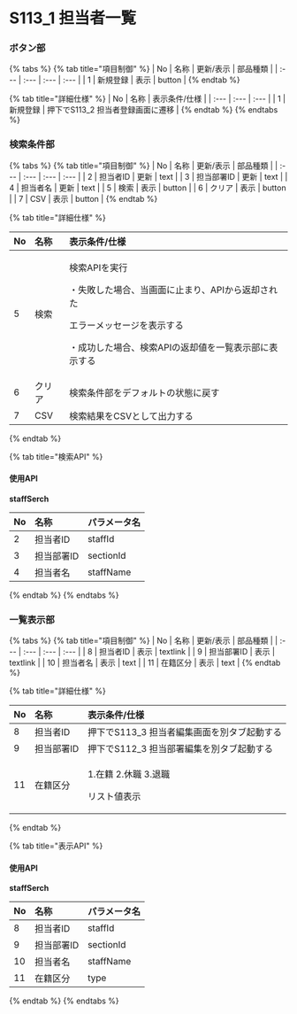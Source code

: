 # S113\_1 担当者一覧

### ボタン部

{% tabs %}
{% tab title="項目制御" %}
| No | 名称 | 更新/表示 | 部品種類 |
| :--- | :--- | :--- | :--- |
| 1 | 新規登録 | 表示 | button |
{% endtab %}

{% tab title="詳細仕様" %}
| No | 名称 | 表示条件/仕様 |
| :--- | :--- | :--- |
| 1 | 新規登録 | 押下でS113\_2 担当者登録画面に遷移 |
{% endtab %}
{% endtabs %}

### 検索条件部

{% tabs %}
{% tab title="項目制御" %}
| No | 名称 | 更新/表示 | 部品種類 |
| :--- | :--- | :--- | :--- |
| 2 | 担当者ID | 更新 | text |
| 3 | 担当部署ID | 更新 | text |
| 4 | 担当者名 | 更新 | text |
| 5 | 検索 | 表示 | button |
| 6 | クリア | 表示 | button |
| 7 | CSV | 表示 | button |
{% endtab %}

{% tab title="詳細仕様" %}
<table>
  <thead>
    <tr>
      <th style="text-align:left">No</th>
      <th style="text-align:left">名称</th>
      <th style="text-align:left">表示条件/仕様</th>
    </tr>
  </thead>
  <tbody>
    <tr>
      <td style="text-align:left">5</td>
      <td style="text-align:left">検索</td>
      <td style="text-align:left">
        <p>検索APIを実行</p>
        <p>・失敗した場合、当画面に止まり、APIから返却された</p>
        <p>エラーメッセージを表示する</p>
        <p>・成功した場合、検索APIの返却値を一覧表示部に表示する</p>
      </td>
    </tr>
    <tr>
      <td style="text-align:left">6</td>
      <td style="text-align:left">クリア</td>
      <td style="text-align:left">検索条件部をデフォルトの状態に戻す</td>
    </tr>
    <tr>
      <td style="text-align:left">7</td>
      <td style="text-align:left">CSV</td>
      <td style="text-align:left">検索結果をCSVとして出力する</td>
    </tr>
  </tbody>
</table>
{% endtab %}

{% tab title="検索API" %}
#### 使用API

**staffSerch**

| No | 名称 | パラメータ名 |
| :--- | :--- | :--- |
| 2 | 担当者ID | staffId |
| 3 | 担当部署ID | sectionId |
| 4 | 担当者名 | staffName |
{% endtab %}
{% endtabs %}

### **一覧表示部**

{% tabs %}
{% tab title="項目制御" %}
| No | 名称 | 更新/表示 | 部品種類 |
| :--- | :--- | :--- | :--- |
| 8 | 担当者ID | 表示 | textlink |
| 9 | 担当部署ID | 表示 | textlink |
| 10 | 担当者名 | 表示 | text |
| 11 | 在籍区分 | 表示 | text |
{% endtab %}

{% tab title="詳細仕様" %}
<table>
  <thead>
    <tr>
      <th style="text-align:left">No</th>
      <th style="text-align:left">名称</th>
      <th style="text-align:left">表示条件/仕様</th>
    </tr>
  </thead>
  <tbody>
    <tr>
      <td style="text-align:left">8</td>
      <td style="text-align:left">担当者ID</td>
      <td style="text-align:left">押下でS113_3 担当者編集画面を別タブ起動する</td>
    </tr>
    <tr>
      <td style="text-align:left">9</td>
      <td style="text-align:left">担当部署ID</td>
      <td style="text-align:left">押下でS112_3 担当部署編集を別タブ起動する</td>
    </tr>
    <tr>
      <td style="text-align:left">11</td>
      <td style="text-align:left">在籍区分</td>
      <td style="text-align:left">
        <p>1.在籍 2.休職 3.退職</p>
        <p>リスト値表示</p>
      </td>
    </tr>
  </tbody>
</table>
{% endtab %}

{% tab title="表示API" %}
#### 使用API

**staffSerch**

| **No** | 名称 | パラメータ名 |
| :--- | :--- | :--- |
| 8 | 担当者ID | staffId |
| 9 | 担当部署ID | sectionId |
| 10 | 担当者名 | staffName |
| 11 | 在籍区分 | type |
{% endtab %}
{% endtabs %}

